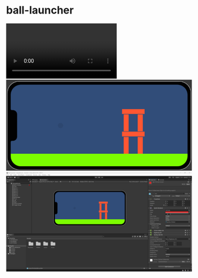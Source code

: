 # ball-launcher

![](https://github.com/Axlope/ball-launcher/blob/main/Media/ball-launcher-gameplay.mp4)
![](https://github.com/Axlope/ball-launcher/blob/main/Media/Simulator.png)
![](https://github.com/Axlope/ball-launcher/blob/main/Media/Editor.png)

